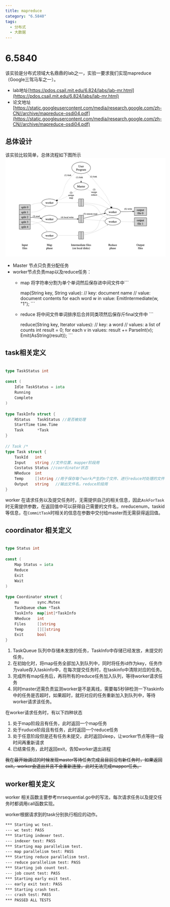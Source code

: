 ```yaml
---
title: mapreduce
category: "6.5840"
tags:
  - 分布式
  - 大数据
---
```

# 6.5840
该实验是分布式领域大名鼎鼎的lab之一，实验一要求我们实现mapreduce（Google三驾马车之一）。
* lab地址[https://pdos.csail.mit.edu/6.824/labs/lab-mr.html](https://pdos.csail.mit.edu/6.824/labs/lab-mr.html)
* 论文地址[https://static.googleusercontent.com/media/research.google.com/zh-CN//archive/mapreduce-osdi04.pdf](https://static.googleusercontent.com/media/research.google.com/zh-CN//archive/mapreduce-osdi04.pdf)
## 总体设计
该实验比较简单，总体流程如下图所示
![](img.png)
* Master 节点只负责分配任务
* worker节点负责map以及reduce任务：
	* map 将字符串分割为单个单词然后保存进中间文件中```
		
		map(String key, String value): 
			// key: document name 
			// value: document contents 
			for each word w in value: 
			EmitIntermediate(w, "1"); 
			```
	* reduce 将中间文件单词排序后合并同类项然后保存斤final文件中	```
		
		reduce(String key, Iterator values): 
			// key: a word 
			// values: a list of counts 
			int result = 0; 
			for each v in values: 
			result += ParseInt(v); 
			Emit(AsString(result)); 
			```
## task相关定义

```go

type TaskStatus int

const (
	Idle TaskStatus = iota
	Running
	Complete
)

type TaskInfo struct {
	RStatus   TaskStatus //是否被处理
	StartTime time.Time
	Task      *Task
}

// Task /*
type Task struct {
	TaskId   int
	Input    string //文件位置，mapper阶段用
	Costatus Status //coordinator状态
	NReduce  int
	Temp     []string //用于保存每个work产生的n个文件、进行reduce时处理的文件
	Output   string   //输出文件名，reduce阶段用
}

```

worker 在请求任务以及提交任务时，无需提供自己的相关信息，因此`AskForTask`时无需提供参数，在返回值中可以获得自己需要的文件名，nreducenum，taskid等信息，在`CommitTask`时相关的信息在参数中交付给master而无需获得返回值。



## coordinator 相关定义
```go

type Status int

const (
	Map Status = iota
	Reduce
	Exit
	Wait
)

type Coordinator struct {
	mu        sync.Mutex
	TaskQueue chan *Task
	TaskInfo  map[int]*TaskInfo
	NReduce   int
	Files     []string
	Temp      [][]string
	Exit      bool
}
```

1. TaskQueue 队列中存储未发放的任务，TaskInfo中存储已经发放，未提交的任务，
2. 在初始化时，将map任务全部加入到队列中，同时将任务id作为key，任务作为value存入taskinfo中，在每次提交任务时，在taskinfo中清除对应的任务。
3. 完成所有map任务后，再将所有的reduce任务加入队列，等待worker请求任务
4. 同时master还需负责监测worker是不是离线，需要每5秒钟检测一下taskinfo中的任务是否超时，如果超时，就将对应的任务重新加入到队列中，等待worker请求该任务。

在worker请求任务时，有以下四种状态
1. 处于map阶段且有任务，此时返回一个map任务
2. 处于ruduce阶段且有任务，此时返回一个reduce任务
3. 处于任意阶段但是还有任务未提交，此时返回sleep，让worker节点等待一段时间再重新请求
4. 已结束任务，此时返回exit，告知worker退出进程

~~我在最开始调试的时候发现master等待任务完成且目前没有新任务时，如果返回exit，worker会退出并且不会重新连接，此时无法完成mapper任务。~~

## worker相关定义

worker 相关函数主要参考mrsequential.go中的写法，每次请求任务以及提交任务时都调用call函数实现。

worker根据请求到的task分别执行相应的动作。


```txt
*** Starting wc test.
--- wc test: PASS
*** Starting indexer test.
--- indexer test: PASS
*** Starting map parallelism test.
--- map parallelism test: PASS
*** Starting reduce parallelism test.
--- reduce parallelism test: PASS
*** Starting job count test.
--- job count test: PASS
*** Starting early exit test.
--- early exit test: PASS
*** Starting crash test.
--- crash test: PASS
*** PASSED ALL TESTS

```



